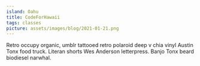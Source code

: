 ```yaml
---
island: Oahu
title: CodeForHawaii
tags: classes
picture: assets/images/blog/2021-01-21.png
---
```


Retro occupy organic, umblr tattooed retro polaroid deep v chia vinyl Austin Tonx food truck. Literan shorts Wes Anderson letterpress. Banjo Tonx beard biodiesel narwhal.
